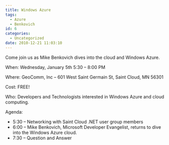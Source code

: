 ```yaml
---
title: Windows Azure
tags:
  - Azure
  - Benkovich
id: 6
categories:
  - Uncategorized
date: 2010-12-21 11:03:10
---
```


Come join us as Mike Benkovich dives into the cloud and Windows Azure.

When: Wednesday, January 5th 5:30 – 8:00 PM

Where: GeoComm, Inc – 601 West Saint Germain St, Saint Cloud, MN 56301

Cost: FREE!

Who: Developers and Technologists interested in Windows Azure and cloud computing.

Agenda:

* 5:30 – Networking with Saint Cloud .NET user group members
* 6:00 – Mike Benkovich, Microsoft Developer Evangelist, returns to dive into the Windows Azure cloud.
* 7:30 – Question and Answer